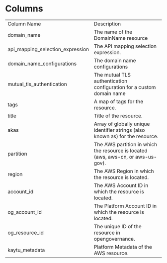 # Columns  

<table>
	<tr><td>Column Name</td><td>Description</td></tr>
	<tr><td>domain_name</td><td>The name of the DomainName resource</td></tr>
	<tr><td>api_mapping_selection_expression</td><td>The API mapping selection expression.</td></tr>
	<tr><td>domain_name_configurations</td><td>The domain name configurations</td></tr>
	<tr><td>mutual_tls_authentication</td><td>The mutual TLS authentication configuration for a custom domain name</td></tr>
	<tr><td>tags</td><td>A map of tags for the resource.</td></tr>
	<tr><td>title</td><td>Title of the resource.</td></tr>
	<tr><td>akas</td><td>Array of globally unique identifier strings (also known as) for the resource.</td></tr>
	<tr><td>partition</td><td>The AWS partition in which the resource is located (aws, aws-cn, or aws-us-gov).</td></tr>
	<tr><td>region</td><td>The AWS Region in which the resource is located.</td></tr>
	<tr><td>account_id</td><td>The AWS Account ID in which the resource is located.</td></tr>
	<tr><td>og_account_id</td><td>The Platform Account ID in which the resource is located.</td></tr>
	<tr><td>og_resource_id</td><td>The unique ID of the resource in opengovernance.</td></tr>
	<tr><td>kaytu_metadata</td><td>Platform Metadata of the AWS resource.</td></tr>
</table>